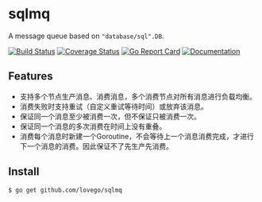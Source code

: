 # sqlmq
A message queue based on `"database/sql".DB`.

[![Build Status](https://github.com/lovego/sqlmq/actions/workflows/go.yml/badge.svg)](https://github.com/lovego/sqlmq/actions/workflows/go.yml)
[![Coverage Status](https://coveralls.io/repos/github/lovego/sqlmq/badge.svg?branch=master)](https://coveralls.io/github/lovego/sqlmq)
[![Go Report Card](https://goreportcard.com/badge/github.com/lovego/sqlmq)](https://goreportcard.com/report/github.com/lovego/sqlmq)
[![Documentation](https://pkg.go.dev/badge/github.com/lovego/sqlmq)](https://pkg.go.dev/github.com/lovego/sqlmq@v0.0.7)

## Features
- 支持多个节点生产消息、消费消息，多个消费节点对所有消息进行负载均衡。
- 消费失败时支持重试（自定义重试等待时间）或放弃该消息。
- 保证同一个消息至少被消费一次，但不保证只被消费一次。
- 保证同一个消息的多次消费在时间上没有重叠。
- 消费每个消息时新建一个Goroutine，不会等待上一个消息消费完成，才进行下一个消息的消费。因此保证不了先生产先消费。

## Install
`$ go get github.com/lovego/sqlmq`


